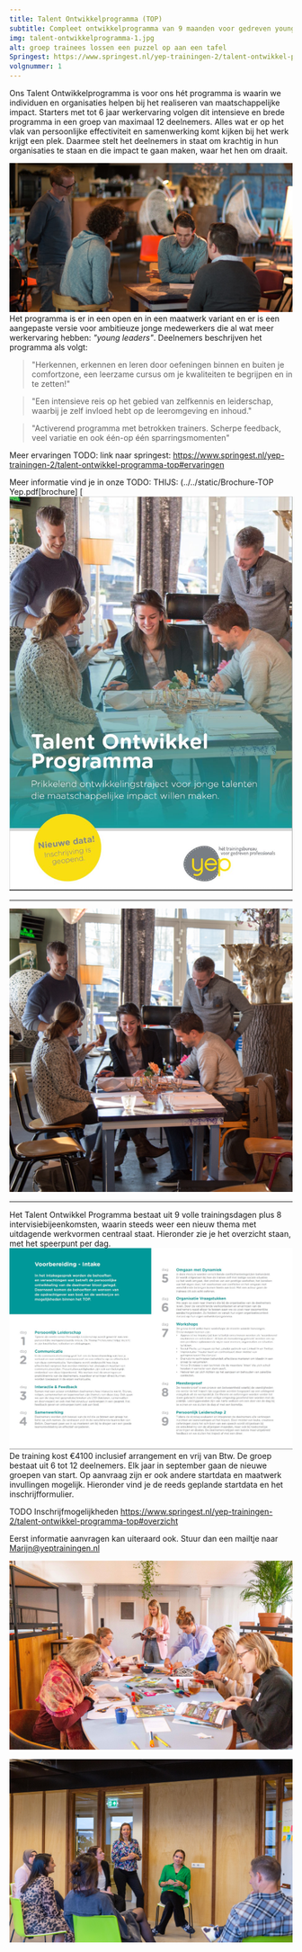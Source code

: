 ```yaml
---
title: Talent Ontwikkelprogramma (TOP)
subtitle: Compleet ontwikkelprogramma van 9 maanden voor gedreven young professionals.
img: talent-ontwikkelprogramma-1.jpg
alt: groep trainees lossen een puzzel op aan een tafel
Springest: https://www.springest.nl/yep-trainingen-2/talent-ontwikkel-programma-top
volgnummer: 1
---
```

Ons Talent Ontwikkelprogramma is voor ons hét programma is waarin we individuen en organisaties helpen bij het realiseren van maatschappelijke impact. Starters met tot 6 jaar werkervaring volgen dit intensieve en brede programma in een groep van maximaal 12 deelnemers. Alles wat er op het vlak van persoonlijke effectiviteit en samenwerking komt kijken bij het werk krijgt een plek. Daarmee stelt het deelnemers in staat om krachtig in hun organisaties te staan en die impact te gaan maken, waar het hen om draait. 

![groep TOP](./talent-ontwikkelprogramma-4.jpg)
Het programma is er in een open en in een maatwerk variant en er is een aangepaste versie voor ambitieuze jonge medewerkers die al wat meer werkervaring hebben: _"young leaders"_. Deelnemers beschrijven het programma als volgt:

> "Herkennen, erkennen en leren door oefeningen binnen en buiten je comfortzone, een leerzame cursus om je kwaliteiten te begrijpen en in te zetten!"

> "Een intensieve reis op het gebied van zelfkennis en leiderschap, waarbij je zelf invloed hebt op de leeromgeving en inhoud."  

> "Activerend programma met betrokken trainers. Scherpe feedback, veel variatie en ook één-op één sparringsmomenten"  

Meer ervaringen
TODO: link naar springest: https://www.springest.nl/yep-trainingen-2/talent-ontwikkel-programma-top#ervaringen

Meer informatie vind je in onze 
TODO: THIJS:
(../../static/Brochure-TOP Yep.pdf[brochure] [![Brochure Talent OntwikkelProgramma Yep Trainingen](./talent-ontwikkelprogramma-2.jpg)

* * *

![Managementgame foto](./talent-ontwikkelprogramma-1.jpg)

* * *

Het Talent Ontwikkel Programma bestaat uit 9 volle trainingsdagen plus 8 intervisiebijeenkomsten, waarin steeds weer een nieuw thema met uitdagende werkvormen centraal staat. Hieronder zie je het overzicht staan, met het speerpunt per dag. ![TOP inhoud](./talent-ontwikkelprogramma-3.jpg) De training kost €4100 inclusief arrangement en vrij van Btw. De groep bestaat uit 6 tot 12 deelnemers. Elk jaar in september gaan de nieuwe groepen van start. Op aanvraag zijn er ook andere startdata en maatwerk invullingen mogelijk. Hieronder vind je de reeds geplande startdata en het inschrijfformulier. 

TODO Inschrijfmogelijkheden https://www.springest.nl/yep-trainingen-2/talent-ontwikkel-programma-top#overzicht

Eerst informatie aanvragen kan uiteraard ook. Stuur dan een mailtje naar Marijn@yeptrainingen.nl

![groep TOP](./talent-ontwikkelprogramma-5.jpg)

![groep TOP](./talent-ontwikkelprogramma-6.jpg)